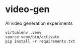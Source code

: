 # video-gen
AI video generation experiments

```
virtualenv .venv
source venv/bin/activate
pip install -r requirements.txt
```